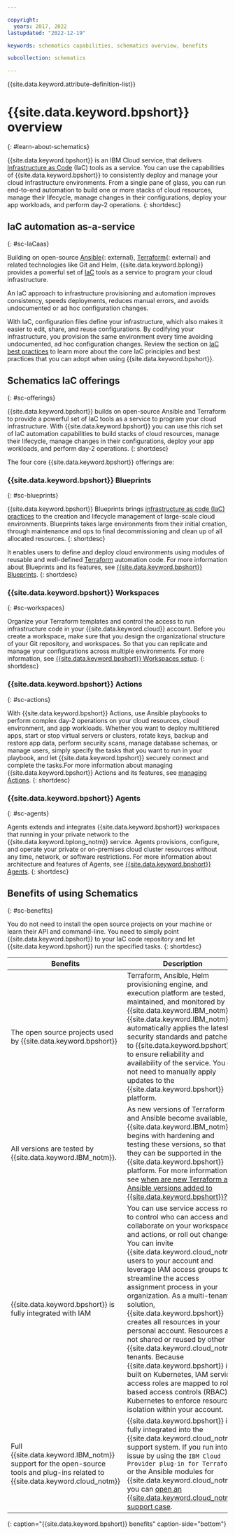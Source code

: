 ```yaml
---

copyright:
  years: 2017, 2022
lastupdated: "2022-12-19"

keywords: schematics capabilities, schematics overview, benefits

subcollection: schematics

---
```


{{site.data.keyword.attribute-definition-list}}

# {{site.data.keyword.bpshort}} overview 
{: #learn-about-schematics} 

{{site.data.keyword.bpshort}} is an IBM Cloud service, that delivers [Infrastructure as Code](/docs/schematics?topic=schematics-infrastructure-as-code) (IaC) tools as a service. You can use the capabilities of {{site.data.keyword.bpshort}} to consistently deploy and manage your cloud infrastructure environments. From a single pane of glass, you can run end-to-end automation to build one or more stacks of cloud resources, manage their lifecycle, manage changes in their configurations, deploy your app workloads, and perform day-2 operations.
{: shortdesc}

## IaC automation as-a-service
{: #sc-IaCaas} 

Building on open-source [Ansible](https://www.ansible.com/){: external}, [Terraform](https://www.terraform.io/){: external} and related technologies like Git and Helm, {{site.data.keyword.bplong}} provides a powerful set of [IaC](/docs/schematics?topic=schematics-infrastructure-as-code) tools as a service to program your cloud infrastructure.

An IaC approach to infrastructure provisioning and automation improves consistency, speeds deployments, reduces manual errors, and avoids undocumented or ad hoc configuration changes.

With IaC, configuration files define your infrastructure, which also makes it easier to edit, share, and reuse configurations. By codifying your infrastructure, you provision the same environment every time avoiding undocumented, ad hoc configuration changes.
Review the section on [IaC best practices](/docs/schematics?topic=schematics-infrastructure-as-code#iac-best-practices) to learn more about the core IaC principles and best practices that you can adopt when using {{site.data.keyword.bpshort}}. 


## Schematics IaC offerings
{: #sc-offerings}

{{site.data.keyword.bpshort}} builds on open-source Ansible and Terraform to provide a powerful set of IaC tools as a service to program your cloud infrastructure. With {{site.data.keyword.bpshort}} you can use this rich set of IaC automation capabilities to build stacks of cloud resources, manage their lifecycle, manage changes in their configurations, deploy your app workloads, and perform day-2 operations.
{: shortdesc}

The four core {{site.data.keyword.bpshort}} offerings are:  



### {{site.data.keyword.bpshort}} Blueprints
{: #sc-blueprints}

{{site.data.keyword.bpshort}} Blueprints brings [infrastructure as code (IaC) practices](/docs/schematics?topic=schematics-infrastructure-as-code) to the creation and lifecycle management of large-scale cloud environments. Blueprints takes large environments from their initial creation, through maintenance and ops to final decommissioning and clean up of all allocated resources. 
{: shortdesc} 

It enables users to define and deploy cloud environments using modules of reusable and well-defined [Terraform](https://www.terraform.io) automation code. For more information about Blueprints and its features, see [{{site.data.keyword.bpshort}} Blueprints](/docs/schematics?topic=schematics-blueprint-intro).
{: shortdesc}

### {{site.data.keyword.bpshort}} Workspaces
{: #sc-workspaces}

Organize your Terraform templates and control the access to run infrastructure code in your {{site.data.keyword.cloud}} account. Before you create a workspace, make sure that you design the organizational structure of your Git repository, and workspaces. So that you can replicate and manage your configurations across multiple environments. For more information, see [{{site.data.keyword.bpshort}} Workspaces setup](/docs/schematics?topic=schematics-workspace-setup).
{: shortdesc}

### {{site.data.keyword.bpshort}} Actions
{: #sc-actions}

With {{site.data.keyword.bpshort}} Actions, use Ansible playbooks to perform complex day-2 operations on your cloud resources, cloud environment, and app workloads. Whether you want to deploy multitiered apps, start or stop virtual servers or clusters, rotate keys, backup and restore app data, perform security scans, manage database schemas, or manage users, simply specify the tasks that you want to run in your playbook, and let {{site.data.keyword.bpshort}} securely connect and complete the tasks.For more information about managing {{site.data.keyword.bpshort}} Actions and its features, see [managing Actions](/docs/schematics?topic=schematics-workspace-setup).
{: shortdesc}

### {{site.data.keyword.bpshort}} Agents
{: #sc-agents}

Agents extends and integrates {{site.data.keyword.bpshort}} workspaces that running in your private network to the {{site.data.keyword.bplong_notm}} service. Agents provisions, configure, and operate your private or on-premises cloud cluster resources without any time, network, or software restrictions. For more information about architecture and features of Agents, see [{{site.data.keyword.bpshort}} Agents](/docs/schematics?topic=schematics-agents-intro).
{: shortdesc}

## Benefits of using Schematics
{: #sc-benefits}

You do not need to install the open source projects on your machine or learn their API and command-line. You need to simply point {{site.data.keyword.bpshort}} to your IaC code repository and let {{site.data.keyword.bpshort}} run the specified tasks.
{: shortdesc}

| Benefits | Description |
| --- | --- |
| The open source projects used by {{site.data.keyword.bpshort}} | Terraform, Ansible, Helm provisioning engine, and execution platform are tested, maintained, and monitored by {{site.data.keyword.IBM_notm}}. {{site.data.keyword.IBM_notm}} automatically applies the latest security standards and patches to {{site.data.keyword.bpshort}} to ensure reliability and availability of the service. You do not need to manually apply updates to the {{site.data.keyword.bpshort}} platform.|
|All versions are tested by {{site.data.keyword.IBM_notm}}. |As new versions of Terraform and Ansible become available, {{site.data.keyword.IBM_notm}} begins with hardening and testing these versions, so that they can be supported in the {{site.data.keyword.bpshort}} platform. For more information, see [when are new Terraform and Ansible versions added to {{site.data.keyword.bpshort}}?](/docs/schematics?topic=schematics-actions-faq#new-versions) |
|{{site.data.keyword.bpshort}} is fully integrated with IAM | You can use service access roles to control who can access and collaborate on your workspaces and actions, or roll out changes. You can invite {{site.data.keyword.cloud_notm}} users to your account and leverage IAM access groups to streamline the access assignment process in your organization. As a multi-tenant solution, {{site.data.keyword.bpshort}} creates all resources in your personal account. Resources are not shared or reused by other {{site.data.keyword.cloud_notm}} tenants. Because {{site.data.keyword.bpshort}} is built on Kubernetes, IAM service access roles are mapped to role-based access controls (RBAC) in Kubernetes to enforce resource isolation within your account.|
|Full {{site.data.keyword.IBM_notm}} support for the open-source tools and plug-ins related to {{site.data.keyword.cloud_notm}} | {{site.data.keyword.bpshort}} is fully integrated into the {{site.data.keyword.cloud_notm}} support system. If you run into an issue by using the `IBM Cloud Provider plug-in for Terraform` or the Ansible modules for {{site.data.keyword.cloud_notm}}, you can [open an {{site.data.keyword.cloud_notm}} support case](/docs/get-support?topic=get-support-using-avatar#getting-support).|
{: caption="{{site.data.keyword.bpshort}} benefits" caption-side="bottom"}


